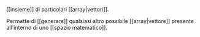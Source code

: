 [[insieme]] di particolari [[array|vettori]].

Permette di [[generare]] qualsiasi altro possibile [[array|vettore]] presente all'interno di uno [[spazio matematico]].